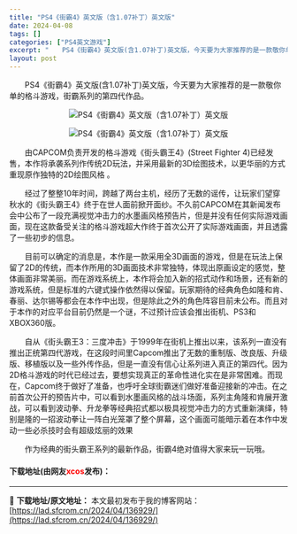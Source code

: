```yaml
---
title: "PS4《街霸4》英文版（含1.07补丁）英文版"
date: 2024-04-08
tags: []
categories: ["PS4英文游戏"]
excerpt: "　　PS4《街霸4》英文版(含1.07补丁)英文版，今天要为大家推荐的是一款敬你单的格斗游戏，街霸系列的第四代作品。 　　由CAPCOM负责开发的格斗游戏《街头霸王4》(Street Fighter 4)已经发售，本作将承袭系列作传统2D玩法，并采用最新的3D绘图技术，以更华丽的方式重现原作独特的2&hellip;"
layout: post
---
```


 <p>　　PS4《街霸4》英文版(含1.07补丁)英文版，今天要为大家推荐的是一款敬你单的格斗游戏，街霸系列的第四代作品。</p> <p align="center"><img align="" border="0" src="https://lad.sfcrom.cn/wp-content/uploads/2024/04/20240408_6613aaab53994.webp" alt="PS4《街霸4》英文版（含1.07补丁）英文版" /></p> <p align="center"><img align="" border="0" src="https://lad.sfcrom.cn/wp-content/uploads/2024/04/20240408_6613aaaba326f.webp" alt="PS4《街霸4》英文版（含1.07补丁）英文版" /></p> <p>　　由CAPCOM负责开发的格斗游戏《街头霸王4》(Street Fighter 4)已经发售，本作将承袭系列作传统2D玩法，并采用最新的3D绘图技术，以更华丽的方式重现原作独特的2D绘图风格 。</p> <p>　　经过了整整10年时间，跨越了两台主机，经历了无数的谣传，让玩家们望穿秋水的《街头霸王4》终于在世人面前掀开面纱。不久前CAPCOM在其新闻发布会中公布了一段充满视觉冲击力的水墨画风格预告片，但是并没有任何实际游戏画面，现在这款备受关注的格斗游戏超大作终于首次公开了实际游戏画面，并且透露了一些初步的信息。</p> <p>　　目前可以确定的消息是，本作是一款采用全3D画面的游戏，但是在玩法上保留了2D的传统，而本作所用的3D画面技术非常独特，体现出原画设定的感觉，整体画面非常美丽。而在游戏系统上，本作将会加入新的招式动作和场景，还有新的游戏系统，但是标准的六键式操作依然得以保留。玩家期待的经典角色如隆和肯、春丽、达尔锡等都会在本作中出现，但是除此之外的角色阵容目前未公布。而且对于本作的对应平台目前仍然是一个谜，不过预计应该会推出街机、PS3和XBOX360版。</p> <p>　　自从《街头霸王3：三度冲击》于1999年在街机上推出以来，该系列一直没有推出正统第四代游戏，在这段时间里Capcom推出了无数的重制版、改良版、升级版、移植版以及一些外传作品，但是一直没有信心让系列进入真正的第四代。因为2D格斗游戏的时代已经过去，要想实现真正的革命性进化实在是非常困难。而现在，Capcom终于做好了准备，也呼吁全球街霸迷们做好准备迎接新的冲击。在之前首次公开的预告片中，可以看到水墨画风格的战斗场面，系列主角隆和肯展开激战，可以看到波动拳、升龙拳等经典招式都以极具视觉冲击力的方式重新演绎，特别是隆的一招波动拳让一阵白光笼罩了整个屏幕，这个画面可能暗示着在本作中发动一些必杀技时会有超级炫丽的效果</p> <p>　　作为经典的街头霸王系列的最新作品，街霸4绝对值得大家来玩一玩哦。</p> <p><h4>下载地址(由网友<font color="red">xcos</font>发布)：</h4></p> 

---
📖 **下载地址/原文地址：** 本文最初发布于我的博客网站：[https://lad.sfcrom.cn/2024/04/136929/](https://lad.sfcrom.cn/2024/04/136929/)
